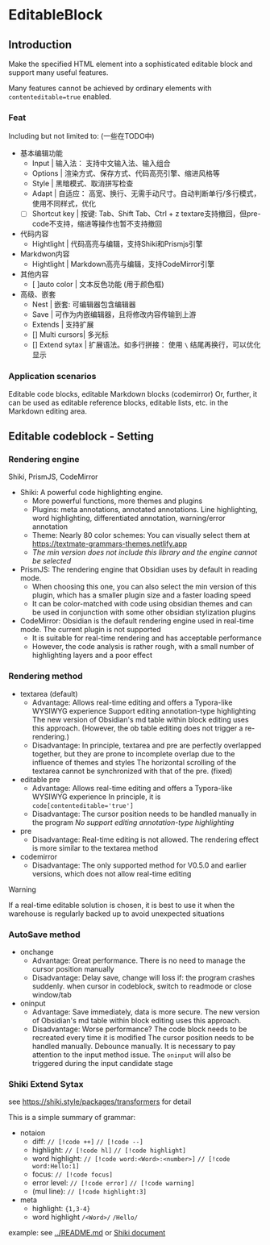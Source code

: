 # EditableBlock

## Introduction

Make the specified HTML element into a sophisticated editable block and support many useful features.

Many features cannot be achieved by ordinary elements with `contenteditable=true` enabled.

### Feat

Including but not limited to: (一些在TODO中)

- 基本编辑功能
  - Input         | 输入法： 支持中文输入法、输入组合
  - Options       | 渲染方式、保存方式、代码高亮引擎、缩进风格等
  - Style         | 黑暗模式、取消拼写检查
  - Adapt         | 自适应： 高宽、换行、无需手动尺寸。自动判断单行/多行模式，使用不同样式，优化
  - [ ] Shortcut key | 按键: Tab、Shift Tab、Ctrl + z
    textare支持撤回，但pre-code不支持，缩进等操作也暂不支持撤回
- 代码内容
  - Hightlight    | 代码高亮与编辑，支持Shiki和Prismjs引擎
- Markdwon内容
  - Hightlight    | Markdown高亮与编辑，支持CodeMirror引擎
- 其他内容
  - [ ]auto color | 文本反色功能 (用于颜色框)
- 高级、嵌套
  - Nest          | 嵌套: 可编辑器包含编辑器
  - Save          | 可作为内嵌编辑器，且将修改内容传输到上游
  - Extends       | 支持扩展
  - [] Multi cursors| 多光标
  - [] Extend sytax | 扩展语法。如多行拼接： 使用 `\` 结尾再换行，可以优化显示

### Application scenarios

Editable code blocks, editable Markdown blocks (codemirror) 
Or, further, it can be used as editable reference blocks, editable lists, etc. in the Markdown editing area.

## Editable codeblock - Setting

### Rendering engine

Shiki, PrismJS, CodeMirror

- Shiki: A powerful code highlighting engine.
  - More powerful functions, more themes and plugins
  - Plugins: meta annotations, annotated annotations. Line highlighting, word highlighting, differentiated annotation, warning/error annotation
  - Theme: Nearly 80 color schemes: You can visually select them at https://textmate-grammars-themes.netlify.app
  - *The min version does not include this library and the engine cannot be selected*
- PrismJS: The rendering engine that Obsidian uses by default in reading mode.
  - When choosing this one, you can also select the min version of this plugin, which has a smaller plugin size and a faster loading speed
  - It can be color-matched with code using obsidian themes and can be used in conjunction with some other obsidian stylization plugins
- CodeMirror: Obsidian is the default rendering engine used in real-time mode. The current plugin is not supported
  - It is suitable for real-time rendering and has acceptable performance
  - However, the code analysis is rather rough, with a small number of highlighting layers and a poor effect

### Rendering method

- textarea (default)
  - Advantage:
    Allows real-time editing and offers a Typora-like WYSIWYG experience
    Support editing annotation-type highlighting
    The new version of Obsidian's md table within block editing uses this approach. (However, the ob table editing does not trigger a re-rendering.)
  - Disadvantage:
    In principle, textarea and pre are perfectly overlapped together, but they are prone to incomplete overlap due to the influence of themes and styles
    The horizontal scrolling of the textarea cannot be synchronized with that of the pre. (fixed)
- editable pre
  - Advantage:
    Allows real-time editing and offers a Typora-like WYSIWYG experience
    In principle, it is `code[contenteditable='true']`
  - Disadvantage:
    The cursor position needs to be handled manually in the program
    *No support editing annotation-type highlighting*
- pre
  - Disadvantage:
    Real-time editing is not allowed. The rendering effect is more similar to the textarea method
- codemirror
  - Disadvantage:
    The only supported method for V0.5.0 and earlier versions, which does not allow real-time editing

> [!warning]
> 
> If a real-time editable solution is chosen, it is best to use it when the warehouse is regularly backed up to avoid unexpected situations

### AutoSave method

- onchange
  - Advantage:
    Great performance.
    There is no need to manage the cursor position manually
  - Disadvantage:
    Delay save, change will loss if: the program crashes suddenly. when cursor in codeblock, switch to readmode or close window/tab
- oninput
  - Advantage:
    Save immediately, data is more secure.
    The new version of Obsidian's md table within block editing uses this approach.
  - Disadvantage:
    Worse performance? The code block needs to be recreated every time it is modified
    The cursor position needs to be handled manually. Debounce manually.
    It is necessary to pay attention to the input method issue. The `oninput` will also be triggered during the input candidate stage

### Shiki Extend Sytax

see https://shiki.style/packages/transformers for detail

This is a simple summary of grammar:

- notaion
  - diff:            `// [!code ++]` `// [!code --]`
  - highlight:       `// [!code hl]` `// [!code highlight]`
  - word highlight:  `// [!code word:<Word>:<number>]` `// [!code word:Hello:1]`
  - focus:           `// [!code focus]`
  - error level:     `// [!code error]` `// [!code warning]`
  - (mul line):      `// [!code highlight:3]`
- meta
  - highlight:       `{1,3-4}`
  - word highlight   `/<Word>/` `/Hello/`

example: see [../README.md](../README.md) or [Shiki document](https://shiki.style/packages/transformers)
